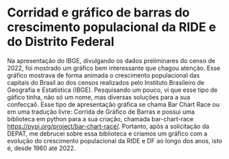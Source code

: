 # Corridad e gráfico de barras do crescimento populacional da RIDE e do Distrito Federal
Na apresentação do IBGE, divulgando os dados preliminares do censo de 2022, foi mostrado um gráfico bem interessante que chagou atenção.
Esse gráfico mostrava de forma animada o crescimento populacional das capitais do Brasil ao dos censos realizados pelo
Instituto Brasileiro de Geografia e Estatistica (IBGE).
Pesquisando um pouco, vi que esse tipo de gáfico tinha, não só um nome, mas diversas soluções para a sua confecçaõ. Esse tipo de apresentação
gráfica se chama Bar Chart Race ou em uma tradução livre: Corrida de Gráfico de Barras e possui uma biblioteca em python para a sua criação, chamada bar-chart-race https://pypi.org/project/bar-chart-race/.
Portanto, após a solicitação da DEPAT, me debrucei sobre essa biblioteca e criamos um gráfico com a evolução do crescimento populacional da RIDE e DF ao longo dos anos,
isto é, desde 1960 até 2022. 
